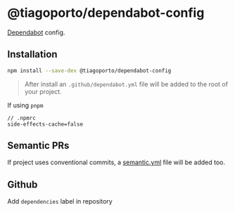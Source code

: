 # @tiagoporto/dependabot-config

[Dependabot](https://github.com/dependabot/dependabot-core) config.

## Installation

```bash
npm install --save-dev @tiagoporto/dependabot-config
```

> After install an `.github/dependabot.yml` file will be added to the root of your project.

If using `pnpm`

```npmrc
// .npmrc
side-effects-cache=false
```

## Semantic PRs

If project uses conventional commits, a [semantic.yml](https://github.com/Ezard/semantic-prs) file will be added too.

## Github

Add `dependencies` label in repository
